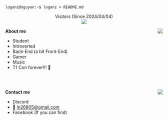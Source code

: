 ```console
loganz@nguyen:~$ loganz > README.md
```

<p align="center">
Visitors (Since 2024/04/04)<br>
<img src="https://moe-counter.glitch.me/get/@ZLoganZ?theme=moebooru-h" />
</p>

**About me**
<img align="right" src="https://github-readme-stats.vercel.app/api?username=ZLoganZ&theme=tokyonight&show_icons=true&hide_border=true&bg_color=00000000&include_all_commits=true" />

- Student
- Introverted
- Back-End (a bit Front-End)
- Gamer
- Music
- T1 Con forever!!! 🌸

<br>
<br>

**Contact me**
<img align="right" src="https://lanyard.kyrie25.me/api/422753913704546306?useDisplayName=true&gradient=ffb3eb-ffc4f2-ffd5f8-ffe6ff" />

- Discord
- 📧 [ln26805@gmail.com](mailto:ln26805@gmail.com)
- Facebook (If you can find)
